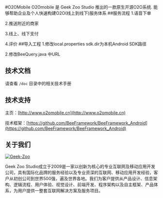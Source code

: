 #O2OMobile
O2Omobile 是 Geek Zoo Studio 推出的一款原生开源O2O系统. 能够帮助企业及个人快速构建O2O(线上到线下)服务体系
##服务流程
1.语音下单

2.推送附近的商家

3.线上、线下支付

4.评价
##导入工程
1.修改local.properties  sdk.dir为本机Android SDK路径

2.修改BeeQuery.java 中URL

## 技术文档

请查看 `/doc` 目录中的相关技术手册

## 技术支持

主页：[http://www.o2omobile.cn](http://www.o2omobile.cn)

技术框架：[https://github.com/BeeFramework/BeeFramework_Android](https://github.com/BeeFramework/BeeFramework_Android)


## 关于我们

[![Geek-Zoo](http://www.geek-zoo.com/img/images/logo_2.png)](http://www.geek-zoo.com)

Geek Zoo Studio成立于2009是一家以创新为核心的专业互联网及移动应用开发公司，具有国际化品牌的服务经验以及专业资深的互联网、移动应用开发经验，客户从初创公司到世界500强，遍及世界各地。我们为客户提供从产品设计、信息架构、逻辑流程、用户体验、视觉设计、前端开发、程序架构以及自主框架、产品体系，为用户提供一整套互联网解决方案及服务项目。